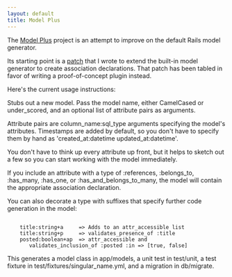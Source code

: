 ```yaml
---
layout: default
title: Model Plus
---
```


The <a href="http://github.com/ffmike/model_plus">Model Plus</a> project is an attempt to improve on the default
Rails model generator.

Its starting point is a <a href="http://rails.lighthouseapp.com/projects/8994/tickets/1315-extend-model-generator-to-create-association-declarations">patch</a>
that I wrote to extend the built-in model generator to create association declarations. That patch has been tabled in favor of
writing a proof-of-concept plugin instead.

Here's the current usage instructions:

Stubs out a new model. Pass the model name, either CamelCased or
under\_scored, and an optional list of attribute pairs as arguments.

Attribute pairs are column\_name:sql\_type arguments specifying the
model's attributes. Timestamps are added by default, so you don't have to
specify them by hand as 'created\_at:datetime updated\_at:datetime'.

You don't have to think up every attribute up front, but it helps to
sketch out a few so you can start working with the model immediately.

If you include an attribute with a type of :references, :belongs\_to,
:has\_many, :has\_one, or :has\_and\_belongs\_to\_many, the model will contain
the appropriate association declaration.

You can also decorate a type with suffixes that specify further code
generation in the model:

<pre><code>
    title:string+a     => Adds to an attr_accessible list
    title:string+p     => validates_presence_of :title
    posted:boolean+ap  => attr_accessible and 
       validates_inclusion_of :posted :in => [true, false]
</code></pre>

This generates a model class in app/models, a unit test in test/unit,
a test fixture in test/fixtures/singular_name.yml, and a migration in
db/migrate.
